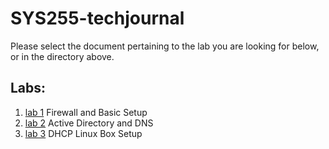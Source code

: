# SYS255-techjournal
Please select the document pertaining to the lab you are looking for below, or in the directory above.

## Labs:
 1. [lab 1](https://github.com/lenora4321/SYS255-techjournal/blob/master/lab1.md) Firewall and Basic Setup
 2. [lab 2](https://github.com/lenora4321/SYS255-techjournal/blob/master/lab2.md) Active Directory and DNS
 3. [lab 3](https://github.com/lenora4321/SYS255-techjournal/blob/master/lab3.md) DHCP Linux Box Setup
